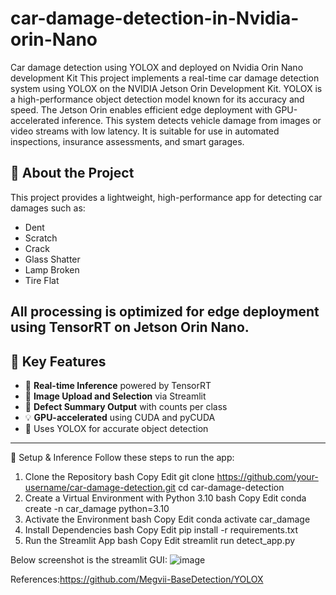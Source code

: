 # car-damage-detection-in-Nvidia-orin-Nano
Car damage detection using YOLOX and deployed on Nvidia Orin Nano development Kit
This project implements a real-time car damage detection system using YOLOX on the NVIDIA Jetson Orin Development Kit.
YOLOX is a high-performance object detection model known for its accuracy and speed.
The Jetson Orin enables efficient edge deployment with GPU-accelerated inference.
This system detects vehicle damage from images or video streams with low latency.
It is suitable for use in automated inspections, insurance assessments, and smart garages.
## 🧠 About the Project

This project provides a lightweight, high-performance app for detecting car damages such as:

- Dent
- Scratch
- Crack
- Glass Shatter
- Lamp Broken
- Tire Flat

All processing is optimized for edge deployment using **TensorRT** on **Jetson Orin Nano**.
---

## 🎯 Key Features

- 🚀 **Real-time Inference** powered by TensorRT
- 📸 **Image Upload and Selection** via Streamlit
- 🧾 **Defect Summary Output** with counts per class
- 💡 **GPU-accelerated** using CUDA and pyCUDA
- 🧩 Uses YOLOX for accurate object detection

---


🔧 Setup & Inference
Follow these steps to run the app:

1. Clone the Repository
bash
Copy
Edit
git clone https://github.com/your-username/car-damage-detection.git
cd car-damage-detection
2. Create a Virtual Environment with Python 3.10
bash
Copy
Edit
conda create -n car_damage python=3.10
3. Activate the Environment
bash
Copy
Edit
conda activate car_damage
4. Install Dependencies
bash
Copy
Edit
pip install -r requirements.txt
5. Run the Streamlit App
bash
Copy
Edit
streamlit run detect_app.py


Below screenshot is the streamlit GUI:
![image](https://github.com/user-attachments/assets/d5b69b64-d653-44a0-bf10-f0cdbcddc510)


References:https://github.com/Megvii-BaseDetection/YOLOX
